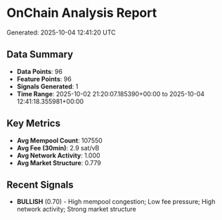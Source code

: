 # OnChain Analysis Report
Generated: 2025-10-04 12:41:20 UTC

## Data Summary
- **Data Points**: 96
- **Feature Points**: 96
- **Signals Generated**: 1
- **Time Range**: 2025-10-02 21:20:07.185390+00:00 to 2025-10-04 12:41:18.355981+00:00

## Key Metrics
- **Avg Mempool Count**: 107550
- **Avg Fee (30min)**: 2.9 sat/vB
- **Avg Network Activity**: 1.000
- **Avg Market Structure**: 0.779

## Recent Signals
- **BULLISH** (0.70) - High mempool congestion; Low fee pressure; High network activity; Strong market structure

